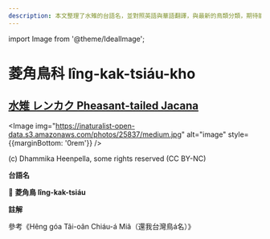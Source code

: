 ```yaml
---
description: 本文整理了水雉的台語名，並對照英語與華語翻譯，與最新的鳥類分類，期待能夠供未來的台語鳥類圖鑑當作參考
---
```


import Image from '@theme/IdealImage';

# 菱角鳥科 lîng-kak-tsiáu-kho

## [水雉 レンカク Pheasant-tailed Jacana](https://ebird.org/species/phtjac1)

<Image img="https://inaturalist-open-data.s3.amazonaws.com/photos/25837/medium.jpg" alt="image" style={{marginBottom: '0rem'}} />

<div className="image-caption">
(c) Dhammika Heenpella, some rights reserved (CC BY-NC)
</div>

**台語名**

🎯 **菱角鳥 lîng-kak-tsiáu**

**註解**

參考《Hêng góa Tâi-oân Chiáu-á Miâ（還我台灣鳥á名）》
